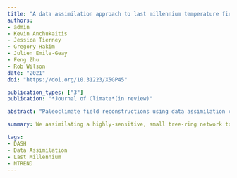 ```yaml
---
title: "A data assimilation approach to last millennium temperature field reconstruction using a limited high-sensitivity proxy network"
authors:
- admin
- Kevin Anchukaitis
- Jessica Tierney
- Gregory Hakim
- Julien Emile-Geay
- Feng Zhu
- Rob Wilson
date: "2021"
doi: "https://doi.org/10.31223/X5GP45"

publication_types: ["3"]
publication: "*Journal of Climate*(in review)"

abstract: "Paleoclimate field reconstructions using data assimilation commonly employ large proxy networks, which are often composed of records that have a complex range of sensitivities to the target climate field. This can introduce biases into reconstructions or decrease overall skill. Smaller networks of highly-sensitive proxies provide an alternative, but have not been extensively used for assimilation and their strengths and limitations are less well understood. Here, we reconstruct Northern Hemisphere summer temperature anomalies over the last millennium by assimilating the NTREND network, a spatially and temporally limited collection of highly temperature-sensitive tree-ring records. Pseudo-proxy experiments indicate that the reconstruction can be sensitive to biases in the climate model prior, so we perform 10 assimilations each using a different model prior. Reconstructed temperature anomalies are most sensitive to prior selection when the network becomes sparse in space and time, but show greater consistency as the network grows. The method also underestimates temporal variability with a reduced network or in regions distal to the proxies. The effects of network attrition emphasize the importance of analyzing temperature anomalies in conjunction with reconstruction uncertainty, which emerges naturally for spatial fields from our ensemble method. A comparison of our reconstruction and five existing paleo-temperature products reveals large differences in the spatial patterns and magnitudes of reconstructed temperature anomalies in response to radiative forcing. These extant uncertainties call for development of a renewed paleoclimate reconstruction intercomparison framework for systematically examining the consequences of network composition and reconstruction methodological choices, as well as for expanded collection of new, longer, and highly-sensitive proxy data."

summary: We assimilating a highly-sensitive, small tree-ring network to reconstruct Northern Hemisphere temperatures over the Last Millennium.

tags:
- DASH
- Data Assimilation
- Last Millennium
- NTREND
---
```

